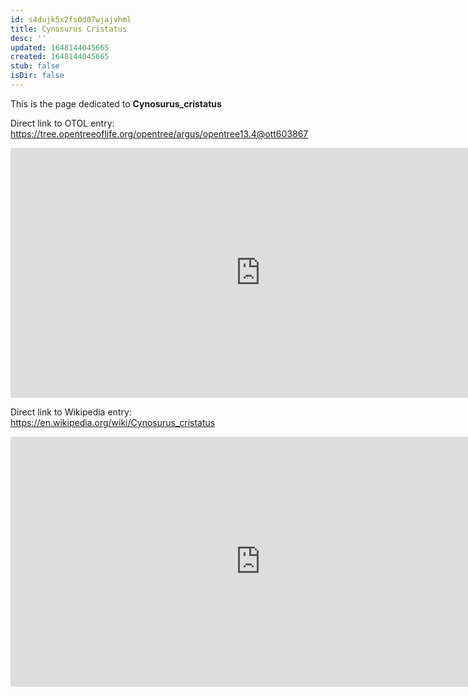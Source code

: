 ```yaml
---
id: s4dujk5x2fs0d07wjajvhml
title: Cynosurus Cristatus
desc: ''
updated: 1648144045665
created: 1648144045665
stub: false
isDir: false
---
```

This is the page dedicated to **Cynosurus_cristatus**


Direct link to OTOL entry: https://tree.opentreeoflife.org/opentree/argus/opentree13.4@ott603867



<html>
    <body>
    <iframe src="https://tree.opentreeoflife.org/opentree/argus/opentree13.4@ott603867"
    width="800" height="400" frameborder="0" allowfullscreen> </iframe>
    </body>
</html>
    


Direct link to Wikipedia entry: https://en.wikipedia.org/wiki/Cynosurus_cristatus



<html>
    <body>
    <iframe src="https://en.wikipedia.org/wiki/Cynosurus_cristatus"
    width="800" height="400" frameborder="0" allowfullscreen> </iframe>
    </body>
</html>
    
